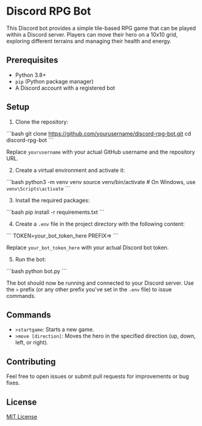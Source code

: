 # Discord RPG Bot

This Discord bot provides a simple tile-based RPG game that can be played within a Discord server. Players can move their hero on a 10x10 grid, exploring different terrains and managing their health and energy.

## Prerequisites

- Python 3.8+
- `pip` (Python package manager)
- A Discord account with a registered bot

## Setup

1. Clone the repository:

\`\`\`bash
git clone https://github.com/yourusername/discord-rpg-bot.git
cd discord-rpg-bot
\`\`\`

Replace `yourusername` with your actual GitHub username and the repository URL.

2. Create a virtual environment and activate it:

\`\`\`bash
python3 -m venv venv
source venv/bin/activate  # On Windows, use `venv\Scripts\activate`
\`\`\`

3. Install the required packages:

\`\`\`bash
pip install -r requirements.txt
\`\`\`

4. Create a `.env` file in the project directory with the following content:

\`\`\`
TOKEN=your_bot_token_here
PREFIX=>
\`\`\`

Replace `your_bot_token_here` with your actual Discord bot token.

5. Run the bot:

\`\`\`bash
python bot.py
\`\`\`

The bot should now be running and connected to your Discord server. Use the `>` prefix (or any other prefix you've set in the `.env` file) to issue commands.

## Commands

- `>startgame`: Starts a new game.
- `>move [direction]`: Moves the hero in the specified direction (up, down, left, or right).

## Contributing

Feel free to open issues or submit pull requests for improvements or bug fixes.

## License

[MIT License](LICENSE)
